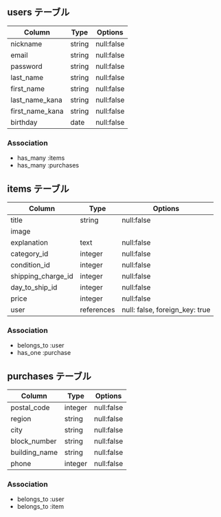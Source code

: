 
## users テーブル
| Column           | Type         | Options                        |
| ---------------- | ------------ | ------------------------------ |
| nickname         | string       | null:false                     |
| email            | string       | null:false                     |
| password         | string       | null:false                     |
| last_name        | string       | null:false                     |
| first_name       | string       | null:false                     |
| last_name_kana   | string       | null:false                     |
| first_name_kana  | string       | null:false                     |
| birthday         | date         | null:false                     |

### Association

- has_many :items
- has_many :purchases


## items テーブル
| Column              | Type         | Options                        |
| ------------------- | ------------ | ------------------------------ |
| title               | string       | null:false                     |
| image               |              |                                |
| explanation         | text         | null:false                     |
| category_id         | integer      | null:false                     |
| condition_id        | integer      | null:false                     |
| shipping_charge_id  | integer      | null:false                     |
| day_to_ship_id      | integer      | null:false                     |
| price               | integer      | null:false                     |
| user                | references   | null: false, foreign_key: true |

### Association

- belongs_to :user
- has_one :purchase


## purchases テーブル
| Column            | Type         | Options                        |
| ----------------- | ------------ | ------------------------------ |
| postal_code       | integer      | null:false                     |
| region            | string       | null:false                     |
| city              | string       | null:false                     |
| block_number      | string       | null:false                     |
| building_name     | string       | null:false                     |
| phone             | integer      | null:false                     |


### Association

- belongs_to :user
- belongs_to :item

<!-- 
型	意味　
string	文字列(1〜255文字)
text	長い文字列(1〜4294967296文字)
integer	整数（4バイト）
bigint	整数(8バイト)
float	浮動小数
decimal	精度の高い小数
numeric	数値
datetime	日時
timestamp	タイムスタンプ
time	時間
date	日付
binary	バイナリデータ
boolean	真偽値型 -->
